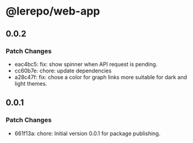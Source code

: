 # @lerepo/web-app

## 0.0.2

### Patch Changes

- eac4bc5: fix: show spinner when API request is pending.
- cc60b7e: chore: update dependencies
- a28c47f: fix: chose a color for graph links more suitable for dark and light themes.

## 0.0.1

### Patch Changes

- 661f13a: chore: Initial version 0.0.1 for package publishing.

